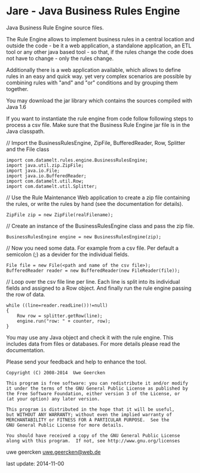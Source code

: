 Jare - Java Business Rules Engine
=================================

Java Business Rule Engine source files.

The Rule Engine allows to implement business rules in a central location and outside the code - be it a web application, a standalone application, an ETL tool or any other java based tool - so that, if the rules change the code does not have to change - only the rules change.

Additionally there is a web application available, which allows to define rules in an easy and quick way. yet very complex scenarios are possible by combining rules with "and" and "or" conditions and by grouping them together.

You may download the jar library which contains the sources compiled with Java 1.6

If you want to instantiate the rule engine from code follow following steps to process a csv file. Make sure that
the Business Rule Engine jar file is in the Java classpath.

// Import the BusinessRulesEngine, ZipFile, BufferedReader, Row, Splitter and the File class

	import com.datamelt.rules.engine.BusinessRulesEngine;
	import java.util.zip.ZipFile;
	import java.io.File;
	import java.io.BufferedReader;
	import com.datamelt.util.Row;
	import com.datamelt.util.Splitter;

// Use the Rule Maintenance Web application to create a zip file containing the rules, or write the rules by hand (see the documentation for details).

	ZipFile zip = new ZipFile(realFilename);
	
// Create an instance of the BusinessRulesEngine class and pass the zip file.

	BusinessRulesEngine engine = new BusinessRulesEngine(zip);

// Now you need some data. For example from a csv file. Per default a semicolon (;) as a devider for the individual fields. 

	File file = new File(<path and name of the csv file>);
	BufferedReader reader = new BufferedReader(new FileReader(file));

// Loop over the csv file line per line. Each line is split into its individual fields and assigned to a Row object. And finally run the rule engine passing the row of data.
	
	while ((line=reader.readLine())!=null)
	{
        Row row = splitter.getRow(line); 
        engine.run("row: " + counter, row);
    }


You may use any Java object and check it with the rule engine. This includes data from files or databases. For more details please read the documentation.

Please send your feedback and help to enhance the tool.

    Copyright (C) 2008-2014  Uwe Geercken
    
    This program is free software: you can redistribute it and/or modify
    it under the terms of the GNU General Public License as published by
    the Free Software Foundation, either version 3 of the License, or
    (at your option) any later version.
    
    This program is distributed in the hope that it will be useful,
    but WITHOUT ANY WARRANTY; without even the implied warranty of
    MERCHANTABILITY or FITNESS FOR A PARTICULAR PURPOSE.  See the
    GNU General Public License for more details.
    
    You should have received a copy of the GNU General Public License
    along with this program.  If not, see http://www.gnu.org/licenses

uwe geercken
uwe.geercken@web.de

last update: 2014-11-00
